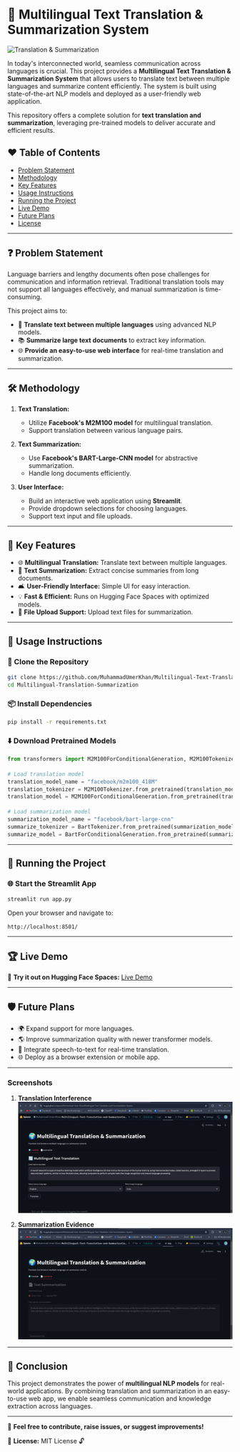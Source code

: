 # 📝 Multilingual Text Translation & Summarization System

![Translation & Summarization](https://618media.com/wp-content/uploads/2024/02/claude-ai-s-language-translation-capabilities.webp)

In today's interconnected world, seamless communication across languages is crucial. This project provides a **Multilingual Text Translation & Summarization System** that allows users to translate text between multiple languages and summarize content efficiently. The system is built using state-of-the-art NLP models and deployed as a user-friendly web application.

This repository offers a complete solution for **text translation and summarization**, leveraging pre-trained models to deliver accurate and efficient results.

## ❤️ Table of Contents
- [Problem Statement](#problem-statement)
- [Methodology](#methodology)
- [Key Features](#key-features)
- [Usage Instructions](#usage-instructions)
- [Running the Project](#running-the-project)
- [Live Demo](#live-demo)
- [Future Plans](#future-plans)
- [License](#license)

---

## ❓ Problem Statement

Language barriers and lengthy documents often pose challenges for communication and information retrieval. Traditional translation tools may not support all languages effectively, and manual summarization is time-consuming.

This project aims to:
- 📝 **Translate text between multiple languages** using advanced NLP models.
- 📚 **Summarize large text documents** to extract key information.
- 🌐 **Provide an easy-to-use web interface** for real-time translation and summarization.

---

## 🛠️ Methodology

1. **Text Translation:**
   - Utilize **Facebook's M2M100 model** for multilingual translation.
   - Support translation between various language pairs.

2. **Text Summarization:**
   - Use **Facebook's BART-Large-CNN model** for abstractive summarization.
   - Handle long documents efficiently.

3. **User Interface:**
   - Build an interactive web application using **Streamlit**.
   - Provide dropdown selections for choosing languages.
   - Support text input and file uploads.

---

## 🚀 Key Features

- 🌐 **Multilingual Translation:** Translate text between multiple languages.
- 📖 **Text Summarization:** Extract concise summaries from long documents.
- 🛋️ **User-Friendly Interface:** Simple UI for easy interaction.
- 💡 **Fast & Efficient:** Runs on Hugging Face Spaces with optimized models.
- 📅 **File Upload Support:** Upload text files for summarization.

---

## 🚀 Usage Instructions

### 📂 Clone the Repository
```bash
git clone https://github.com/MuhammadUmerKhan/Multilingual-Text-Translation---Summarization-System.git
cd Multilingual-Translation-Summarization
```

### 📦 Install Dependencies
```bash
pip install -r requirements.txt
```

### ⬇️ Download Pretrained Models
```python
from transformers import M2M100ForConditionalGeneration, M2M100Tokenizer, BartForConditionalGeneration, BartTokenizer

# Load translation model
translation_model_name = "facebook/m2m100_418M"
translation_tokenizer = M2M100Tokenizer.from_pretrained(translation_model_name)
translation_model = M2M100ForConditionalGeneration.from_pretrained(translation_model_name)

# Load summarization model
summarization_model_name = "facebook/bart-large-cnn"
summarize_tokenizer = BartTokenizer.from_pretrained(summarization_model_name)
summarize_model = BartForConditionalGeneration.from_pretrained(summarization_model_name)
```

---

## 🏃‍ Running the Project

### 🌐 Start the Streamlit App
```bash
streamlit run app.py
```

Open your browser and navigate to:
```
http://localhost:8501/
```

---

## 🏆 Live Demo

🌟 **Try it out on Hugging Face Spaces:** [Live Demo](https://huggingface.co/spaces/MuhammadUmerKhan/Multilingual-Translation-Summarization)

---

## 🛡️ Future Plans

- 🌍 Expand support for more languages.
- 🌎 Improve summarization quality with newer transformer models.
- 🔗 Integrate speech-to-text for real-time translation.
- 🌐 Deploy as a browser extension or mobile app.

---

### Screenshots

1. **Translation Interference**  
   ![Question Answering](https://github.com/MuhammadUmerKhan/Multilingual-Text-Translation---Summarization-System/blob/main/imgs/ss2.png)

2. **Summarization Evidence**  
   ![Supporting Evidence](https://github.com/MuhammadUmerKhan/Multilingual-Text-Translation---Summarization-System/blob/main/imgs/ss1.png)

---

## 💖 Conclusion

This project demonstrates the power of **multilingual NLP models** for real-world applications. By combining translation and summarization in an easy-to-use web app, we enable seamless communication and knowledge extraction across languages.

---

📖 **Feel free to contribute, raise issues, or suggest improvements!**

📌 **License:** MIT License 🔓

